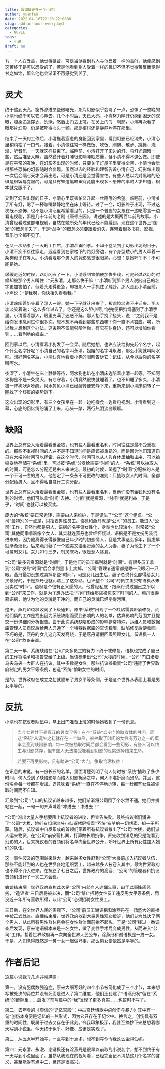 ```yaml
---
title: 假如每天多一个小时3
author: yuanfan
date: 2022-04-16T22:26:22+0800
slug: add-an-hour-everyday3
categories:
  - NOVEL
tags:
  - 小说
draft: no
---
```

<font face="微软雅黑">有一个人在受苦，他觉得很苦，可是当他看到有人与他受着一样的苦时，他便感到这苦终于是可以忍受的了，若是他看到别人受着一样的苦却不但不觉得苦反而觉得甘之如饴，那么他也会渐渐不再感觉到苦了。

<!--more-->

# 灵犬

终于熬到天亮，窗外渗进来些微曙光，那片幻影似乎变淡了一点，恐惧了一整晚的小清也终于可以安心睡去。几个小时后，天已大亮，小清努力睁开仍感到困乏的双眼，起身迅速穿衣、洗漱，然后出门去上班。在关上门的一刹那，小清再次看了一眼那片幻影，仍是被吓得心头一颤，那副棺材还是静静地停在那里。

结束了一天的工作后，小清拖着疲惫的身躯回到家里，看到幻影已经消失，小清心里稍稍松了一口气。接着，小清像往常一样做饭、吃饭、刷碗、散步、跳舞、洗澡、听音乐，一天就这样结束了。临睡前，小清打开了床边的灯，将灯光调暗一些，然后准备入睡。虽然说开着灯睡很影响睡眠质量，但小清不得不这么做。即使是在平常的夜晚，在幻影不出现的时候，只要关了灯屋子里变得全黑，小清也会觉得那些恐怖的幻影随时会出现。虽然过去的经验和理智告诉小清自己，幻影每出现一次后会隔七天才会再出现，可是小清还是会觉得害怕。有些人总以为对黑暗的恐惧是很容易克服的，可是只有知道黑暗里究竟能出现多么恐怖的事的人才知道，根本就克服不了。

又到了幻影出现的日子，小清心里既害怕又升起一丝隐隐的希望。临睡前，小清关了所有灯，喝了一杯咖啡静静地坐在床上等待。过了一会，幻影终于出现，不过这次既不恐怖，也不是小清心里希望看见的，只是一个普通的女孩在一边吃零食一边看电视剧，那是几十年前的老剧《唐顿庄园》，讲述的是大概两百年前的故事。小清曾经看过这部电视剧，虽然在她所处的年代已经不能看到。现在这个世界上“国家”的概念消失了，于是“战争”的概念必须要跟着消失，连带着很多书籍、影视、音乐也全都不见了。

在又一次结束了一天的工作后，小清准备回家。不知不觉又到了幻影出现的日子，小清不疾不徐往家走，远远看到在家楼下的路灯旁边，有个身型矮小的男人牵着一条狗似乎在等人。小清看着那个男人的背影感觉很眼熟，心想：是她吗？不！不可能是她。

缓缓走近的时候，路灯闪灭了一下，小清感到害怕便加快步伐，可是经过路灯的时候却被那个男人叫住：“元永清，走那么快干嘛！”小清听到那个男人说出自己的名字更加害怕了，低着头走得更急，却被那人一手抓住了肩膀。那人走到小清面前，小声说：“是我啊，你快抬头看看我。”

小清哆嗦着抬头看了那人一眼，她一下子就认出来了，却震惊地说不出话来。那人淡淡笑着说：“这么多年过去了，你还是这么胆小啊。”说完便把狗绳塞到了小清手里。小清看着那人，眼里充满了迷惑不解。那人抬手挠了挠头，说：“之前我不是给你发讯息问过你很多次，想不想不再看到那些东西嘛？你一直不肯答应。唉，所以我才想到这个办法。这条狗不仅能够陪伴你，有它在你身边，还可以增加你看到……看到她的概率。”

回到家以后，小清看着小狗发了一会呆。随后她想，也许应该给狗先起个名字，起个什么名字好呢？小清自己的名字叫永清，姐姐的名字叫永澈，那么小狗就叫阿水吧。想好狗名字后，小清认真地看着小狗的眼睛告诉它：记住，从今以后你的名字叫阿水。

夜深了，小清坐在床上静静等待，阿水狗也趴在小清床边陪着小清一起等。不知阿水狗是不是一条灵犬，有它守着，小清竟然很快就睡着了。也不知睡了多久，小清被一阵狗吠声吵醒。阿水狗见小清已经醒转便安静下来，重新来到小清床边转了一圈找了个舒服的姿势趴下。

这次出现的幻影里，有三个女孩坐在一起一边吃零食一边看电视剧。小清看到这一幕，心底的回忆纷纷涌了上来，心头一酸，两行热泪流出眼眶。

# 缺陷

世界上总有些人活着最看重金钱，也有些人最看重名利，时间往往是最不受重视的。那些不重视时间的人并不是不知道时间是应该被重视的，而是因为他们知道自己有大把的时间可以挥霍。在这个时代，时间可以从人的身体里抽取出来，可以被稳妥地存储在“系统”里，可以被“系统”分发给需要“时间”的人。“系统”可以抽取人的时间，可是怎么分配还是由人来决定。最初的时候，掌握了“时间”分配权的人是一个不可一世的男人，他划定了一条永不可更改的准则：只抽取女人的时间，全都分配给男人，且不得私自进行二次分配。

世界上总有些人活着最看重金钱，也有些人最看重名利，当他们没有金钱也没有名利的时候，他们可以拿“时间”去换。“时间”就是资源，“时间”就是利益，于是乎，“时间”也就可以被买卖。

庞大的“系统”要正常运转，需要由人来维护，于是诞生了“公司”这个组织。“公司”最特别的一点是，只招收男性员工。语枫和燕丹就是“公司”的员工，能进入“公司”工作，自然也都是男人。语枫的名字偏女性化，身型也比较矮小，时常被“公司”其他同事嘲讽像个女人。其实就连燕丹也曾经怀疑过，语枫是不是女扮男装混进来的，因为他真得长得很像自己年少时的初恋情人，但是共事这么多年，疑虑早就渐渐淡化。后来燕丹娶了一个貌美又温柔贤淑的女人为妻，妻子为他生下了一个可爱的女儿，女儿如今三岁，机灵乖巧，很是惹人疼爱。

“公司”最多的资源就是“时间”，于是他们的员工福利就是“时间”。有很多员工拿到“公司”发的“时间”后会拿到黑市上卖掉，“公司”管理者通常都是睁一只眼闭一只眼。燕丹最初没想过卖掉那些“时间”，可是女儿出生后，妻子总说什么都得给女儿买最好的，于是燕丹也就此踏上了这条路。也许整个“公司”的员工里只有语枫从来没卖过“时间”。语枫是个很有正义感的人，他曾经私底下跟燕丹说过自己之所以到“公司”来工作，就是为了想办法把“时间”还给那些被偷取了时间的人。燕丹很羡慕语枫，他认为他的灵魂是干净的，而自己的灵魂已经变得污糟。

这天，燕丹和语枫收到了上级通知，原来“系统”出现了一个缺陷需要赶紧修复，而他们俩的工作是找出因为系统缺陷而受到影响的人的名单，估算影响的范围并且提交一份详细的分析报告。由于此次系统缺陷形成的影响非常特殊，运维人员和数据库管理人员商议后给两人开通了一个特殊数据库的查询权限，缺陷修复后便收回。不巧的是，燕丹的女儿这几天发高烧，于是燕丹请假回家照顾女儿，留语枫一人在“公司”熬夜奋战。

第二天一早，系统缺陷在“公司”众多员工的努力下终于被修复，语枫也完成了自己的工作将名单和报告交给了上级。当语枫走出“公司”大楼的时候，“公司”门口堵着乌央乌央一大群人在抗议，其中多数是女性。那些抗议者指责“公司”违背了世界政府制定的男女平等条例，创造“系统”偷取女性的时间。

是的，世界政府在成立之初就颁布了男女平等条例，于是这个世界从表面上看是男女平等的。

# 反抗

小清也在抗议者队伍中，早上出门准备上班的时候她收到了一份讯息。

>当今世界并不是真正的男女平等！有个“系统”会专门偷取女性的时间，而这“系统”从诞生之初就存在一个缺陷，被抽取了时间的女性有万分之一的概率会受到缺陷影响，每一次被抽取时间后都会看到一些幻影，有些人可以终生与幻影共存，但有些人无法接受能看到幻影的现实选择结束生命。
>
>若要不再受影响，只有踏进“公司”大门，争取合理权益！

在讯息的末尾，有一份长长的名单，里面清楚列明了何人何时被“系统”抽取了多少时间，何人受到了缺陷影响而陷入幻影折磨之中，何人不堪折磨而殒命。并且，这份名单每一秒都在增加。这意味着“系统”一直在不停地运转，每一秒都有女性被偷取时间而不自知。

汇聚到“公司”门口的抗议者越来越多，她们渐渐将公司围了个水泄不通，她们并排站在一起，一句一句齐声喊着“冲进去！冲进去！”

“公司”派出大量人手想要阻止抗议者的进攻，但宣告失败。最终抗议者们涌进了“公司”大楼，她们有组织地分小队逐楼层搜索“系统”有关的一切线索，却一无所获。随后，抗议者中自发形成的首领们带着所有抗议者撤出了“公司”大楼，她们派人运来物资，在“公司”前安营扎寨，打算做长期抗争。原先收到讯息的只是能看到幻影的人，后来抗议者的首领们将名单向全世界公开，呼吁世界上所有女性加入她们的队伍。

这一事件波及的范围越来越大，越来越多女性赶到“公司”大楼前加入抗议者队伍，那些不能赶到的人也在世界各地组织罢工，越来越多人被卷入其中，最终世界政府也不得不介入进来。在抗议了七日之后，世界政府的高官、“公司”的管理者和抗议首领们进行了一次三方会谈。

会谈结束后，世界政府宣称此次是“公司”内部有人造谣生事，由于此事性质恶劣，“造谣者”三日后将被处决，而“公司”禁止招聘女性员工违反男女平等条例，罚没近十年所有营收所得，从此“公司”必须招聘女性员工。

三日后，在全世界人民的围观下，“公司”前员工谢语枫和涂燕丹在一场盛大的直播中被正式处决。直播结束后，世界政府收到大量男性观众投诉，他们认为处决了两个男人，从此所有男性群体将会在女性群体面前抬不起头。于是“公司”经过一番调查后发现，原来谢语枫本来是一名女性，做了变性手术后变成男性，从而进入“公司”工作。接着世界政府再一次向全世界人民公布，涂燕丹和谢语枫是一男一女。于是，人们觉得既然是一男一女一起做坏事，那么男女便依然是平等的。

# 作者后记

这篇小说我有几点非常满意：

第一，没有犯偶数强迫症，原来大纲写好的四个小节被简化成了三个小节，本来想写被处决的两位并没有死而是进入了第二维度，他们还创建了“语燕丹枫”留在“系统”的缝隙里……启发了前两篇中的“我”发现了更多真实……也暂时不写了。

第二，去年看的[《庾信的“记忆宫殿”：中古宫廷诗歌中的创伤与暴力》](https://scholar.harvard.edu/files/xtian/files/2017_yu_xin_memory_palace_chinese_01.pdf)其中有一句“创伤本身便是记忆的一种形式，因为它只存在于记忆中。换言之，创伤具有双重的时间性，既属于过去又存在于此刻。”令我印象极深，我甚至摘抄下来总想着哪天写到小说里，今天终于似乎、好像、应该是实现了。

第三：从五点半开始写，一直写到十点多，想不到写作令我这么坐得住呢。

第四：元永清、永澈、谢语枫还有涂燕丹是很早以前取的小说名字，想不到终于有一天写到小说里面了。虽然从我现在的视角看，已经完全记不清楚这几个名字的含义，甚至觉得有点中二，但还是很高兴。